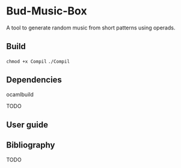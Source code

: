 # Bud-Music-Box

A tool to generate random music from short patterns using operads.

## Build
`chmod +x Compil`
`./Compil`

## Dependencies
ocamlbuild

TODO

## User guide




## Bibliography
TODO




